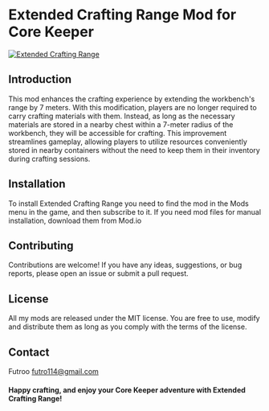# Extended Crafting Range Mod for Core Keeper

[![Extended Crafting Range](https://i.imgur.com/X9DBQxJ.png "Extended Crafting Range")](https://i.imgur.com/X9DBQxJ.png "Extended Crafting Range")

## Introduction

This mod enhances the crafting experience by extending the workbench's range by 7 meters. With this modification, players are no longer required to carry crafting materials with them. Instead, as long as the necessary materials are stored in a nearby chest within a 7-meter radius of the workbench, they will be accessible for crafting. This improvement streamlines gameplay, allowing players to utilize resources conveniently stored in nearby containers without the need to keep them in their inventory during crafting sessions.

## Installation

To install Extended Crafting Range you need to find the mod in the Mods menu in the game, and then subscribe to it. If you need mod files for manual installation, download them from Mod.io

## Contributing

Contributions are welcome! If you have any ideas, suggestions, or bug reports, please open an issue or submit a pull request.

## License

All my mods are released under the MIT license. You are free to use, modify and distribute them as long as you comply with the terms of the license.

## Contact

Futroo [futro114@gmail.com](mailto:futro114@gmail.com)

#### Happy crafting, and enjoy your Core Keeper adventure with Extended Crafting Range!
